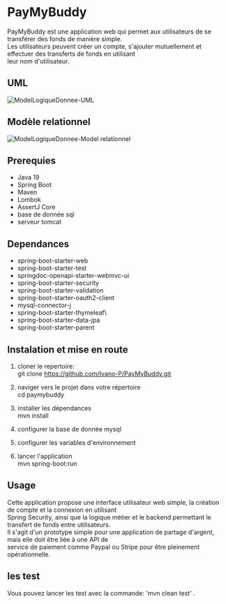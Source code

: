 # PayMyBuddy
PayMyBuddy est une application web qui permet aux utilisateurs de se transférer des fonds de manière simple. \
Les utilisateurs peuvent créer un compte, s'ajouter mutuellement et effectuer des transferts de fonds en utilisant \
leur nom d'utilisateur.


## UML

![ModelLogiqueDonnee-UML](https://github.com/Ivano-P/PayMyBuddy/assets/96083465/6a1f08d3-e18c-4f6e-b072-4db9f3a824a3)


## Modèle relationnel

![ModelLogiqueDonnee-Model relationnel](https://github.com/Ivano-P/PayMyBuddy/assets/96083465/c36e8524-01d2-4e8d-b770-1782233ce8ca)

## Prerequies

- Java 19
- Spring Boot
- Maven
- Lombok
- AssertJ Core
- base de donnée sql
- serveur tomcat

## Dependances

- spring-boot-starter-web
- spring-boot-starter-test
- springdoc-openapi-starter-webmvc-ui
- spring-boot-starter-security
- spring-boot-starter-validation
- spring-boot-starter-oauth2-client
- mysql-connector-j
- spring-boot-starter-thymeleaf\
- spring-boot-starter-data-jpa
- spring-boot-starter-parent

## Instalation et mise en route

1. cloner le repertoire:\
   git clone https://github.com/Ivano-P/PayMyBuddy.git

2. naviger vers le projet dans votre répertoire\
   cd paymybuddy

3. installer les dépendances\
   mvn install

4. configurer la base de donnée mysql

5. configurer les variables d'environnement

5. lancer l'application\
   mvn spring-boot:run

## Usage

Cette application propose une interface utilisateur web simple, la création de compte et la connexion en utilisant \
Spring Security, ainsi que la logique métier et le backend permettant le transfert de fonds entre utilisateurs. \
Il s'agit d'un prototype simple pour une application de partage d'argent, mais elle doit être liée à une API de \
service de paiement comme Paypal ou Stripe pour être pleinement opérationnelle.


## les test

Vous pouvez lancer les test avec la commande: 'mvn clean test' .
